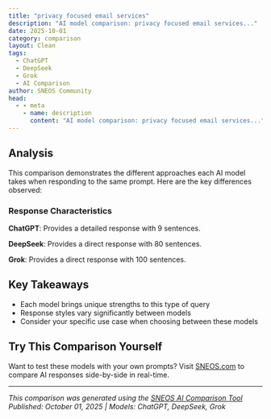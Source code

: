 ```yaml
---
title: "privacy focused email services"
description: "AI model comparison: privacy focused email services..."
date: 2025-10-01
category: comparison
layout: Clean
tags:
  - ChatGPT
  - DeepSeek
  - Grok
  - AI Comparison
author: SNEOS Community
head:
  - - meta
    - name: description
      content: "AI model comparison: privacy focused email services..."
---
```


<ChatComparison
  title="privacy focused email services"
  prompt="privacy focused email services"
  :responses='{"ChatGPT": "Here are some privacy-focused email services known for protecting user data and offering enhanced security features:\n\n1. **Proton Mail** \n - End-to-end encryption \n - No personal information required to sign up \n - Open source \n - Based in Switzerland (strong privacy laws) \n\n2. **Tutanota** \n - End-to-end encrypted email and calendar \n - Open source \n - No ads, no tracking \n - Based in Germany (strict GDPR compliance) \n\n3. **Mailfence** \n - End-to-end encryption with OpenPGP \n - Digital signatures \n - Located in Belgium (privacy-friendly jurisdiction) \n - Integrated calendar, contacts, and documents \n\n4. **Posteo** \n - Strong focus on privacy and sustainability \n - No personal data required at signup \n - Supports two-factor authentication (2FA) \n - Based in Germany \n\n5. **CounterMail** \n - End-to-end encryption using OpenPGP \n - Focus on security: no logs, diskless web servers \n - Two-factor authentication \n - Based in Sweden \n\n6. **StartMail** \n - Based on PGP encryption \n - Developed by the makers of StartPage search engine \n - Privacy-focused policies, based in the Netherlands \n\n7. **Runbox** \n - Privacy-focused email service from Norway \n - Strong encryption and security features \n - No ads or tracking \n\nEach of these services emphasizes privacy, security, and minimal data collection. When choosing one, consider features, pricing, ease of use, and jurisdiction.", "DeepSeek": "Of course. The demand for privacy-focused email services has grown significantly as people become more aware of data collection by large tech companies. These services prioritize user security, data ownership, and transparency over free, ad-supported models.\n\nHere is a breakdown of what to look for and a comparison of the leading privacy-focused email providers.\n\n### Key Features of a Privacy-Focused Email Service\n\nWhen evaluating these services, look for:\n\n1. **End-to-End Encryption (E2EE):** This ensures that only you and the recipient can read the email content. The service provider cannot decrypt it. (Note: This typically only works when both parties use the same service or standard).\n2. **Zero-Access Encryption:** The provider encrypts your data on their servers with a key they don\u0027t have. Even if they are compelled to hand over your data, they cannot decrypt it.\n3. **Jurisdiction:** The country where the company is based determines its data protection laws. Services based in privacy-friendly countries (like Switzerland or Germany) are preferable.\n4. **Open Source:** Publicly available code allows security experts to audit it for vulnerabilities, ensuring there are no hidden backdoors.\n5. **No/Limited Data Logging:** They should collect minimal metadata (e.g., IP addresses) and be transparent about what they do log.\n6. **Alias Support:** The ability to create disposable email aliases to protect your main email address from spam and data breaches.\n\n---\n\n### Top Privacy-Focused Email Services Compared\n\nHere are the most prominent players in the space:\n\n| Feature | **Proton Mail** | **Tutanota** | **Mailbox.org** | **StartMail** | **Skiff** |\n| :--- | :--- | :--- | :--- | :--- | :--- |\n| **Pricing Model** | Freemium / Paid | Freemium / Paid | Paid (\u20AC3/mo) | Paid | Freemium / Paid |\n| **Base Country** | **Switzerland** (strong privacy laws) | **Germany** (strong privacy laws) | **Germany** (strong privacy laws) | **Netherlands** (good privacy laws) | **Switzerland** (strong privacy laws) |\n| **Encryption** | Zero-Access, E2EE (between Proton users), PGP support | Zero-Access, E2EE (between Tutanota users), can password-protect emails to outsiders | Zero-Access, PGP support (can be automated) | Zero-Access, PGP support | Zero-Access, E2EE |\n| **Open Source** | **Yes** (client apps) | **Yes** (client apps) | Partially | No | **Yes** |\n| **Free Plan** | **Yes** (1 GB, 1 address) | **Yes** (1 GB, 1 alias) | **No** (30-day trial) | **No** (30-day trial) | **Yes** (10 GB, 4 aliases) |\n| **Key Strengths** | Most well-known, strong security, PGP compatibility, Proton ecosystem (Drive, VPN, Calendar). | Built-in E2EE for calendars, very affordable paid plans, simple interface. | Full email suite (calendar, contacts), uses standard IMAP/SMTP (with PGP). | User-friendly, from creators of StartPage search, one-click aliases. | Modern UI, generous free plan, includes Skiff Pages \u0026 Drive, Web3/crypto-friendly. |\n| **Potential Drawbacks** | Can be slower to develop new features, search is limited due to encryption. | Less flexible with external PGP, custom domain on paid plans only. | Not fully open source, interface can feel less modern. | No free plan, not open source. | Newer company, still building a long-term track record. |\n\n---\n\n### Detailed Provider Overview\n\n#### 1. Proton Mail\nOften considered the gold standard, Proton Mail was founded by CERN scientists with a focus on privacy.\n* **Pros:** Excellent reputation, strong security model, transparent, part of a growing privacy ecosystem (Proton VPN, Drive, Calendar). The free plan is very capable for basic use.\n* **Cons:** Advanced features like custom filters and more sophisticated search require a paid plan. Some find the mobile app experience less fluid than mainstream options.\n\n#### 2. Tutanota\nA strong competitor to Proton, Tutanota offers a streamlined and very secure experience.\n* **Pros:** Extremely affordable premium plans. Includes an encrypted calendar even on free plans. The encryption is built-in and seamless for communicating with other Tutanota users.\n* **Cons:** Its handling of external PGP is less straightforward than Proton\u0027s. The interface is simpler, which some may see as a pro or con.\n\n#### 3. Mailbox.org\nA privacy-focused service that takes a more traditional approach, ideal for those who need a full productivity suite.\n* **Pros:** Offers a complete package (email, calendar, contacts, cloud storage) for a flat fee. Uses standard protocols (IMAP/SMTP) which works with any email client, while still offering PGP encryption. Great for businesses or users transitioning from Outlook/Gmail.\n* **Cons:** No free plan, and the interface can feel a bit dated compared to others.\n\n#### 4. StartMail\nCreated by the team behind the private search engine StartPage, it emphasizes user-friendliness.\n* **Pros:** Very easy to use, with a clean interface. Its one-click \u0022burner\u0022 email aliases are excellent for signing up to websites. Pay-per-year model for one user.\n* **Cons:** No free plan and it is not open source, which is a downside for transparency purists.\n\n#### 5. Skiff\nA newer, modern contender that is quickly gaining popularity, especially in the Web3 and crypto communities.\n* **Pros:** Beautiful and intuitive interface, very generous free plan (10 GB storage), includes encrypted file storage and a document editor. Strong commitment to being open source.\n* **Cons:** As a newer company, it doesn\u0027t have the long-standing reputation of a service like Proton. Some may prefer a more established provider for their primary email.\n\n### Honorable Mentions\n\n* **Posteo:** A German-based, eco-friendly provider that is very affordable and privacy-focused. It does not support custom domains, which is a deal-breaker for some.\n* **FastMail:** A powerful email service focused on speed and excellent standards compliance (IMAP, JMAP). It is **not** E2EE, but it has a strong privacy policy and is based in Australia (a member of Five Eyes). It\u0027s best for those who prioritize features and speed over absolute encryption.\n\n### How to Choose the Right One for You\n\n* **For Most People Starting Out:** Try the free plans from **Proton Mail** or **Skiff**. They give you a great feel for the service without commitment.\n* **For Maximum Security and Reputation:** **Proton Mail** is the leader for a reason.\n* **For a Full Productivity Suite (Calendar, Contacts):** **Tutanota** (encrypted) or **Mailbox.org** (PGP-based) are your best bets.\n* **For Ease of Use and Disposable Aliases:** **StartMail** is designed for this.\n* **For a Modern Interface and Generous Free Storage:** **Skiff** is an excellent choice.\n\n**Final Warning:** No service can provide E2EE when emailing someone using Gmail, Outlook, etc., unless you use complex PGP encryption externally. The primary benefit of these services is that they **protect your data at rest** and ensure your provider isn\u0027t mining your inbox for profit.", "Grok": "There are several privacy-focused email services that prioritize user security, encryption, and data protection. These services often avoid tracking, minimize data collection, and sometimes offer end-to-end encryption (E2EE) to ensure that only the sender and recipient can read the emails. Below is a list of some of the most popular privacy-focused email providers:\n\n### 1. ProtonMail\n - **Key Features**:\n - End-to-end encryption by default (for emails sent between ProtonMail users).\n - Open-source encryption libraries.\n - No personal information required to sign up (anonymous sign-up possible).\n - Based in Switzerland, which has strong privacy laws.\n - Does not log IP addresses or track users.\n - **Free Plan**: 500 MB storage, 150 messages per day.\n - **Paid Plans**: Start at $6.99/month for 5 GB storage and additional features like custom domains.\n - **Best For**: Users looking for strong encryption and a user-friendly interface.\n - **Website**: [proton.me/mail](https://proton.me/mail)\n\n### 2. Tutanota\n - **Key Features**:\n - End-to-end encryption for emails, contacts, and calendars (even for emails sent to non-Tutanota users via a secure link).\n - Open-source codebase (except for some server-side components).\n - No ads or tracking.\n - Based in Germany, which has strict privacy regulations.\n - Encrypts subject lines and attachments (unlike ProtonMail in some cases).\n - **Free Plan**: 1 GB storage, limited to one user.\n - **Paid Plans**: Start at \u20AC1/month for additional storage and features.\n - **Best For**: Users who want full encryption, including subject lines, at a low cost.\n - **Website**: [tutanota.com](https://tutanota.com)\n\n### 3. Mailbox.org\n - **Key Features**:\n - End-to-end encryption support (via OpenPGP or built-in tools).\n - Based in Germany with strong privacy protections.\n - Offers additional productivity tools like calendars, cloud storage, and video conferencing.\n - No ads or tracking; data is stored securely.\n - **Free Plan**: No free tier, but offers a 30-day free trial.\n - **Paid Plans**: Start at \u20AC1/month for 2 GB email storage and additional features.\n - **Best For**: Users who want a privacy-focused alternative to Gmail with extra tools.\n - **Website**: [mailbox.org](https://mailbox.org)\n\n### 4. Posteo\n - **Key Features**:\n - End-to-end encryption support (via OpenPGP or browser-based encryption).\n - Based in Germany with a strong focus on privacy and sustainability (runs on green energy).\n - Anonymous sign-up (no personal data required).\n - No ads or tracking.\n - **Free Plan**: No free tier.\n - **Paid Plans**: \u20AC1/month for 2 GB storage, with options to increase storage.\n - **Best For**: Budget-conscious users who want basic, privacy-focused email.\n - **Website**: [posteo.de](https://posteo.de)\n\n### 5. StartMail\n - **Key Features**:\n - End-to-end encryption via OpenPGP (manual setup required).\n - Based in the Netherlands, with strong privacy laws.\n - Allows sending encrypted emails to non-StartMail users with a password-protected link.\n - No ads or tracking.\n - **Free Plan**: No free tier, but offers a 7-day free trial.\n - **Paid Plans**: Start at $59.95/year for 10 GB storage.\n - **Best For**: Users who want a straightforward, privacy-focused email with a focus on security.\n - **Website**: [startmail.com](https://www.startmail.com)\n\n### 6. Hushmail\n - **Key Features**:\n - End-to-end encryption for emails between Hushmail users or via a secure link for non-users.\n - Based in Canada (subject to some government oversight, so less ideal than EU-based services).\n - No ads in the premium version.\n - Easy-to-use interface with built-in encryption.\n - **Free Plan**: Limited free tier (Hushmail for Personal).\n - **Paid Plans**: Start at $9.99/month for additional features.\n - **Best For**: Users who prioritize ease of use over absolute privacy.\n - **Website**: [hushmail.com](https://www.hushmail.com)\n\n### 7. CounterMail\n - **Key Features**:\n - End-to-end encryption with OpenPGP.\n - Based in Sweden, with strong privacy protections.\n - No server-side storage of decryption keys (keys are stored client-side).\n - Anonymous sign-up and no IP logging.\n - Diskless web servers to prevent data leaks.\n - **Free Plan**: No free tier, but offers a 7-day free trial.\n - **Paid Plans**: Start at $3.29/month for 4 GB storage.\n - **Best For**: Advanced users who want maximum security and anonymity.\n - **Website**: [countermail.com](https://countermail.com)\n\n### Key Considerations:\n- **Jurisdiction**: Choose a service based in a country with strong privacy laws (e.g., Switzerland or Germany). Avoid services in countries with heavy surveillance (e.g., under the Five Eyes alliance if you\u0027re highly privacy-conscious).\n- **Encryption**: Look for end-to-end encryption by default if you want maximum security. Some services require manual setup for E2EE.\n- **Open Source**: Open-source services allow independent audits of their code, increasing trust (e.g., ProtonMail and Tutanota).\n- **Anonymity**: Some services allow anonymous sign-up without personal information, which is ideal for maximum privacy.\n- **Cost**: Many privacy-focused email services are paid, as they don\u2019t rely on ads or data monetization to sustain operations.\n\n### Recommendation:\nIf you\u0027re new to privacy-focused email, **ProtonMail** and **Tutanota** are the most user-friendly and widely trusted options. For advanced users or those seeking maximum anonymity, consider **CounterMail**. Always assess your specific needs (e.g., storage, budget, or additional features like calendars) when choosing a service."}' 
  published-date="15:55"
/>

## Analysis

This comparison demonstrates the different approaches each AI model takes when responding to the same prompt. Here are the key differences observed:

### Response Characteristics

**ChatGPT**: Provides a detailed response with 9 sentences. 

**DeepSeek**: Provides a direct response with 80 sentences. 

**Grok**: Provides a direct response with 100 sentences. 

## Key Takeaways

- Each model brings unique strengths to this type of query
- Response styles vary significantly between models
- Consider your specific use case when choosing between these models

## Try This Comparison Yourself

Want to test these models with your own prompts? Visit [SNEOS.com](https://sneos.com) to compare AI responses side-by-side in real-time.

---

*This comparison was generated using the [SNEOS AI Comparison Tool](https://sneos.com)*
*Published: October 01, 2025 | Models: ChatGPT, DeepSeek, Grok*
